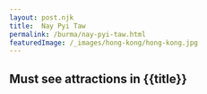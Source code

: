 ```yaml
---
layout: post.njk
title: 	Nay Pyi Taw
permalink: /burma/nay-pyi-taw.html
featuredImage: /_images/hong-kong/hong-kong.jpg
---
```

## Must see attractions in {{title}}
